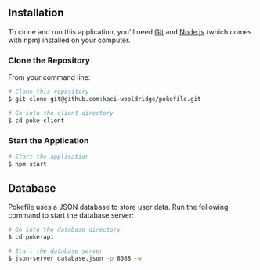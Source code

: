 ## Installation

To clone and run this application, you'll need [Git](https://git-scm.com) and [Node.js](https://nodejs.org/en/) (which comes with npm) installed on your computer.

### Clone the Repository

From your command line:

```bash
# Clone this repository
$ git clone git@github.com:kaci-wooldridge/pokefile.git

# Go into the client directory
$ cd poke-client
```


### Start the Application

```bash
# Start the application
$ npm start
```

## Database

Pokefile uses a JSON database to store user data. Run the following command to start the database server:

```bash
# Go into the database directory
$ cd poke-api

# Start the database server
$ json-server database.json -p 8088 -w
```
